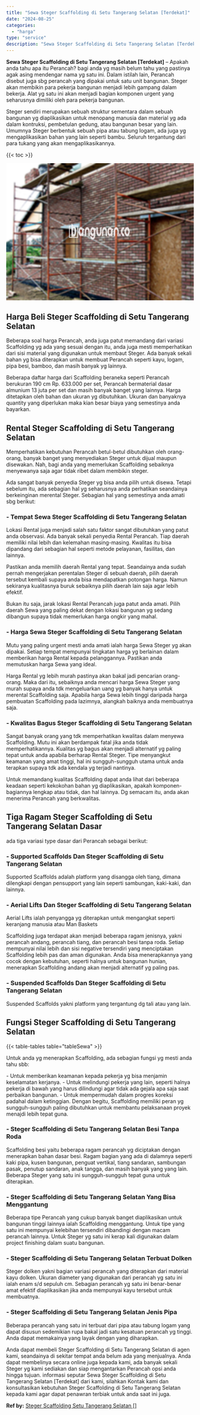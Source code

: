 ```yaml
---
title: "Sewa Steger Scaffolding di Setu Tangerang Selatan [Terdekat]"
date: "2024-08-25"
categories: 
  - "harga"
type: "service"
description: "Sewa Steger Scaffolding di Setu Tangerang Selatan [Terdekat]. Anda dapat membeli Steger Scaffolding di Setu Tangerang Selatan di agen kami, seandainya di sek..."
---
```


**Sewa Steger Scaffolding di Setu Tangerang Selatan \[Terdekat\]** – Apakah anda tahu apa itu Perancah? bagi anda yg masih belum tahu yang pastinya agak asing mendengar nama yg satu ini. Dalam istilah lain, Perancah disebut juga sbg perancah yang dipakai untuk satu unit bangunan. Steger akan membikin para pekerja bangunan menjadi lebih gampang dalam bekerja. Alat yg satu ini akan menjadi bagian komponen urgent yang seharusnya dimiliki oleh para pekerja bangunan.

Steger sendiri merupakan sebuah struktur sementara dalam sebuah bangunan yg diaplikasikan untuk menopang manusia dan material yg ada dalam kontruksi, pembetulan gedung, atau bangunan besar yang lain. Umumnya Steger berbentuk sebuah pipa atau tabung logam, ada juga yg mengaplikasikan bahan yang lain seperti bambu. Seluruh tergantung dari para tukang yang akan mengaplikasikannya.

{{< toc >}}

![Sewa Steger Scaffolding di Setu Tangerang Selatan [Terdekat]](/images/sewa-scaffolding-steger-20.png)

## Harga Beli Steger Scaffolding di Setu Tangerang Selatan

Beberapa soal harga Perancah, anda juga patut memandang dari variasi Scaffolding yg ada yang sesuai dengan itu, anda juga mesti memperhatikan dari sisi material yang digunakan untuk membaut Steger. Ada banyak sekali bahan yg bisa diterapkan untuk membuat Perancah seperti kayu, logam, pipa besi, bamboo, dan masih banyak yg lainnya.

Beberapa daftar harga dari Scaffolding beraneka seperti Perancah berukuran 190 cm Rp. 633.000 per set, Perancah bermaterial dasar almunium 13 juta per set dan masih banyak banget yang lainnya. Harga ditetapkan oleh bahan dan ukuran yg dibutuhkan. Ukuran dan banyaknya quantity yang diperlukan maka kian besar biaya yang semestinya anda bayarkan.

## Rental Steger Scaffolding di Setu Tangerang Selatan

Memperhatikan kebutuhan Perancah betul-betul dibutuhkan oleh orang-orang, banyak banget yang menyediakan Steger untuk dijual maupun disewakan. Nah, bagi anda yang memerlukan Scaffolding sebaiknya menyewanya saja agar tidak ribet dalam membikin steger.

Ada sangat banyak penyedia Steger yg bisa anda pilih untuk disewa. Tetapi sebelum itu, ada sebagian hal yg seharusnya anda perhatikan seandainya berkeinginan merental Steger. Sebagian hal yang semestinya anda amati sbg berikut:

### \- Tempat Sewa Steger Scaffolding di Setu Tangerang Selatan

Lokasi Rental juga menjadi salah satu faktor sangat dibutuhkan yang patut anda observasi. Ada banyak sekali penyedia Rental Perancah. Tiap daerah memiliki nilai lebih dan kelemahan masing-masing. Kwalitas itu bisa dipandang dari sebagian hal seperti metode pelayanan, fasilitas, dan lainnya.

Pastikan anda memilih daerah Rental yang tepat. Seandainya anda sudah pernah mengerjakan perentalan Steger di sebuah daerah, pilih daerah tersebut kembali supaya anda bisa mendapatkan potongan harga. Namun sekiranya kualitasnya buruk sebaiknya pilih daerah lain saja agar lebih efektif.

Bukan itu saja, jarak lokasi Rental Perancah juga patut anda amati. Pilih daerah Sewa yang paling dekat dengan lokasi bangunan yg sedang dibangun supaya tidak memerlukan harga ongkir yang mahal.

### \- Harga Sewa Steger Scaffolding di Setu Tangerang Selatan

Mutu yang paling urgent mesti anda amati ialah harga Sewa Steger yg akan dipakai. Setiap tempat mempunyai tingkatan harga yg berlainan dalam memberikan harga Rental kepada pelanggannya. Pastikan anda memutuskan harga Sewa yang ideal.

Harga Rental yg lebih murah pastinya akan bakal jadi pencarian orang-orang. Maka dari itu, sebaiknya anda mencari harga Sewa Steger yang murah supaya anda tdk mengeluarkan uang yg banyak hanya untuk merental Scaffolding saja. Apabila harga Sewa lebih tinggi daripada harga pembuatan Scaffolding pada lazimnya, alangkah baiknya anda membuatnya saja.

### \- Kwalitas Bagus Steger Scaffolding di Setu Tangerang Selatan

Sangat banyak orang yang tdk memperhatikan kwalitas dalam menyewa Scaffolding. Mutu ini akan berdampak fatal jika anda tidak memperhatikannya. Kualitas yg bagus akan menjadi alternatif yg paling tepat untuk anda apabila berharap Rental Steger. Tipe menyangkut keamanan yang amat tinggi, hal ini sungguh-sungguh utama untuk anda terapkan supaya tdk ada kendala yg terjadi nantinya.

Untuk memandang kualitas Scaffolding dapat anda lihat dari beberapa keadaan seperti kekokohan bahan yg diaplikasikan, apakah komponen-bagiannya lengkap atau tidak, dan hal lainnya. Dg semacam itu, anda akan menerima Perancah yang berkwalitas.

## Tiga Ragam Steger Scaffolding di Setu Tangerang Selatan Dasar

ada tiga variasi type dasar dari Perancah sebagai berikut:

### \- Supported Scaffolds Dan Steger Scaffolding di Setu Tangerang Selatan

Supported Scaffolds adalah platform yang disangga oleh tiang, dimana dilengkapi dengan pensupport yang lain seperti sambungan, kaki-kaki, dan lainnya.

### \- Aerial Lifts Dan Steger Scaffolding di Setu Tangerang Selatan

Aerial Lifts ialah penyangga yg diterapkan untuk mengangkat seperti keranjang manusia atau Man Baskets

Scaffolding juga terdapat akan menjadi beberapa ragam jenisnya, yakni perancah andang, perancah tiang, dan perancah besi tanpa roda. Setiap mempunyai nilai lebih dan sisi negative tersendiri yang menciptakan Scaffolding lebih pas dan aman digunakan. Anda bisa menerapkannya yang cocok dengan kebutuhan, seperti halnya untuk bangunan hunian, menerapkan Scaffolding andang akan menjadi alternatif yg paling pas.

### \- Suspended Scaffolds Dan Steger Scaffolding di Setu Tangerang Selatan

Suspended Scaffolds yakni platform yang tergantung dg tali atau yang lain.

## Fungsi Steger Scaffolding di Setu Tangerang Selatan

{{< table-tables table="tableSewa" >}}

Untuk anda yg menerapkan Scaffolding, ada sebagian fungsi yg mesti anda tahu sbb:

\- Untuk memberikan keamanan kepada pekerja yg bisa menjamin keselamatan kerjanya. - Untuk melindungi pekerja yang lain, seperti halnya pekerja di bawah yang harus dilindungi agar tidak ada gejala apa saja saat perbaikan bangunan. - Untuk mempermudah dalam progres koreksi padahal dalam ketinggian. Dengan begitu, Scaffolding memiliki peran yg sungguh-sungguh paling dibutuhkan untuk membantu pelaksanaan proyek menajdi lebih tepat guna.

### \- Steger Scaffolding di Setu Tangerang Selatan Besi Tanpa Roda

Scaffolding besi yaitu beberapa ragam perancah yg diciptakan dengan menerapkan bahan dasar besi. Ragam bagian yang ada di dalamnya seperti kaki pipa, kusen bangunan, penguat vertikal, tiang sandaran, sambungan pasak, penutup sandaran, anak tangga, dan masih banyak yang yang lain. Beberapa Steger yang satu ini sungguh-sungguh tepat guna untuk diterapkan.

### \- Steger Scaffolding di Setu Tangerang Selatan Yang Bisa Menggantung

Beberapa tipe Perancah yang cukup banyak banget diaplikasikan untuk bangunan tinggi lainnya ialah Scaffolding menggantung. Untuk tipe yang satu ini mempunyai kelebihan tersendiri dibandingi dengan macam perancah lainnya. Untuk Steger yg satu ini kerap kali digunakan dalam project finishing dalam suatu bangunan.

### \- Steger Scaffolding di Setu Tangerang Selatan Terbuat Dolken

Steger dolken yakni bagian variasi perancah yang diterapkan dari material kayu dolken. Ukuran diameter yang digunakan dari perancah yg satu ini ialah enam s/d sepuluh cm. Sebagian perancah yg satu ini benar-benar amat efektif diaplikasikan jika anda mempunyai kayu tersebut untuk membuatnya.

### \- Steger Scaffolding di Setu Tangerang Selatan Jenis Pipa

Beberapa perancah yang satu ini terbuat dari pipa atau tabung logam yang dapat disusun sedemikian rupa bakal jadi satu kesatuan perancah yg tinggi. Anda dapat memakainya yang layak dengan yang diharapkan.

Anda dapat membeli Steger Scaffolding di Setu Tangerang Selatan di agen kami, seandainya di sekitar tempat anda belum ada yang menjualnya. Anda dapat membelinya secara online juga kepada kami, ada banyak sekali Steger yg kami sediakan dan siap mengantarkan Perancah opsi anda hingga tujuan. informasi seputar Sewa Steger Scaffolding di Setu Tangerang Selatan \[Terdekat\] dari kami, silahkan Kontak kami dan konsultasikan kebutuhan Steger Scaffolding di Setu Tangerang Selatan kepada kami agar dapat penawran terbiak untuk anda saat ini juga.

**Ref by:** [Steger Scaffolding Setu Tangerang Selatan []](https://id.wikipedia.org/wiki/Steger)
